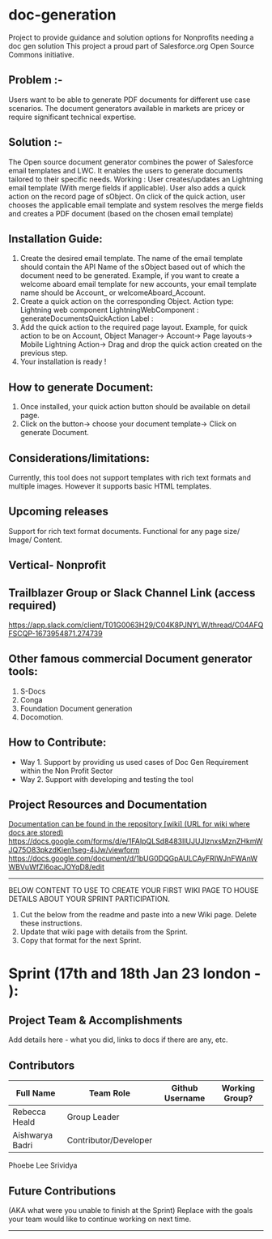 # doc-generation
Project to provide guidance and solution options for Nonprofits needing a doc gen solution
This project a proud part of Salesforce.org Open Source Commons initiative.


## Problem :- 

Users want to be able to generate PDF documents for different use case scenarios. The document generators available in markets are pricey or require significant  technical expertise.

## Solution :- 
The Open source document generator combines the power of Salesforce email templates and LWC. It enables the users to generate documents tailored to their specific needs.
Working :
User creates/updates an Lightning email template (With merge fields if applicable). User also adds a quick action on the record page of sObject. On click of the quick action, user chooses the applicable email template and  system resolves the merge fields and creates a PDF document (based on the chosen email template)

## Installation Guide:
1. Create the desired email template. The name of the email template should contain the API Name of the sObject based out of which the document need to be generated. Example, if you want to create a welcome aboard email template for new accounts, your email template name should be  Account_<welcomeAboard> or welcomeAboard_Account.
2. Create a quick action on the corresponding Object. 
    Action type: Lightning web component
    LightningWebComponent : generateDocumentsQuickAction
  Label : <your choice>
3. Add the quick action to the required page layout. Example, for quick action to be on Account, Object Manager-> Account-> Page layouts-> Mobile Lightning Action-> Drag and drop the quick action created on the previous step.
4. Your installation is ready !

    
    
    
    
      
 ##  How to generate Document: 
    
  1. Once installed, your quick action button should be available on detail page. 
  2. Click on the button-> choose your document template-> Click on generate Document.
  
  


##  Considerations/limitations:
Currently, this tool does not support templates with  rich text formats and multiple images. However it supports basic HTML templates.




##  Upcoming releases
Support for rich text format documents.
Functional for any page size/ Image/ Content.


## Vertical-  Nonprofit 


## Trailblazer Group or Slack Channel Link (access required)
https://app.slack.com/client/T01G0063H29/C04K8PJNYLW/thread/C04AFQFSCQP-1673954871.274739

  
  
  
  
  
## Other famous commercial Document generator tools:
  1. S-Docs
  2. Conga
  3. Foundation Document generation
  4. Docomotion.
 

  
## How to Contribute:
- Way 1. Support by providing us used cases of Doc Gen Requirement within the Non Profit Sector
- Way 2. Support with developing and testing the tool 

## Project Resources and Documentation
[Documentation can be found in the repository [wiki] (URL for wiki where docs are stored)
](https://docs.google.com/presentation/d/1PDGXjLBDfAEgEiokrvMGObkf2pdQ6evNHxAkrX3yuV0/edit#slide=id.g1d752c44c13_0_0)
https://docs.google.com/forms/d/e/1FAIpQLSd8483IlUJUJlznxsMznZHkmWJQ75O83pkzdKien1seg-4jJw/viewform
https://docs.google.com/document/d/1bUG0DQGpAULCAyFRIWJnFWAnWWBVuWfZI6oacJOYqD8/edit

***
BELOW CONTENT TO USE TO CREATE YOUR FIRST WIKI PAGE TO HOUSE DETAILS ABOUT YOUR SPRINT PARTICIPATION. 
1. Cut the below from the readme and paste into a new Wiki page. Delete these instructions.
2. Update that wiki page with details from the Sprint. 
3. Copy that format for the next Sprint.

# Sprint (17th and 18th Jan 23 london - ): 
## Project Team & Accomplishments
Add details here - what you did, links to docs if there are any, etc.

## Contributors

Full Name            | Team Role               | Github Username                                    | Working Group? 
------------         | -------------           | -------------                                      |-------------   
Rebecca Heald        | Group Leader            |    | 
Aishwarya Badri      | Contributor/Developer   |                                                    | 
Phoebe Lee
Srividya



## Future Contributions 
(AKA what were you unable to finish at the Sprint)
Replace with the goals your team would like to continue working on next time.

***


